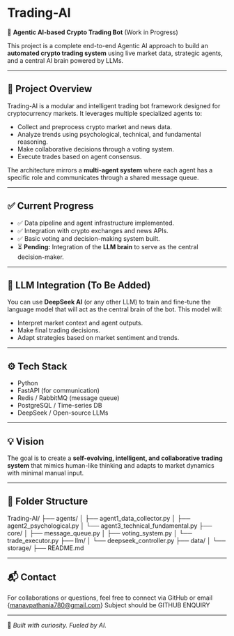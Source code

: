 # Trading-AI

🚀 **Agentic AI-based Crypto Trading Bot** (Work in Progress)

This project is a complete end-to-end Agentic AI approach to build an **automated crypto trading system** using live market data, strategic agents, and a central AI brain powered by LLMs.

---

## 📌 Project Overview

Trading-AI is a modular and intelligent trading bot framework designed for cryptocurrency markets. It leverages multiple specialized agents to:
- Collect and preprocess crypto market and news data.
- Analyze trends using psychological, technical, and fundamental reasoning.
- Make collaborative decisions through a voting system.
- Execute trades based on agent consensus.

The architecture mirrors a **multi-agent system** where each agent has a specific role and communicates through a shared message queue.

---

## ✅ Current Progress

- ✅ Data pipeline and agent infrastructure implemented.
- ✅ Integration with crypto exchanges and news APIs.
- ✅ Basic voting and decision-making system built.
- ⏳ **Pending:** Integration of the **LLM brain** to serve as the central decision-maker.

---

## 🧠 LLM Integration (To Be Added)

You can use **DeepSeek AI** (or any other LLM) to train and fine-tune the language model that will act as the central brain of the bot. This model will:
- Interpret market context and agent outputs.
- Make final trading decisions.
- Adapt strategies based on market sentiment and trends.

---

## ⚙️ Tech Stack

- Python
- FastAPI (for communication)
- Redis / RabbitMQ (message queue)
- PostgreSQL / Time-series DB
- DeepSeek / Open-source LLMs

---

## 💡 Vision

The goal is to create a **self-evolving, intelligent, and collaborative trading system** that mimics human-like thinking and adapts to market dynamics with minimal manual input.

---

## 📂 Folder Structure

Trading-AI/ ├── agents/ │ ├── agent1_data_collector.py │ ├── agent2_psychological.py │ └── agent3_technical_fundamental.py ├── core/ │ ├── message_queue.py │ ├── voting_system.py │ └── trade_executor.py ├── llm/ │ └── deepseek_controller.py ├── data/ │ └── storage/ ├── README.md


---

## 📬 Contact

For collaborations or questions, feel free to connect via GitHub or email {manavpathania780@gmail.com} Subject should be GITHUB ENQUIRY

---

🧠 *Built with curiosity. Fueled by AI.*
